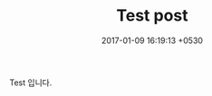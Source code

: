 ﻿---
layout: post
title:  "Test post"
date:   2017-01-09 16:19:13 +0530
categories: jekyll update
---
Test 입니다.
